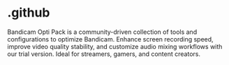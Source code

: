 # .github
Bandicam Opti Pack is a community-driven collection of tools and configurations to optimize Bandicam. Enhance screen recording speed, improve video quality stability, and customize audio mixing workflows with our trial version. Ideal for streamers, gamers, and content creators.

